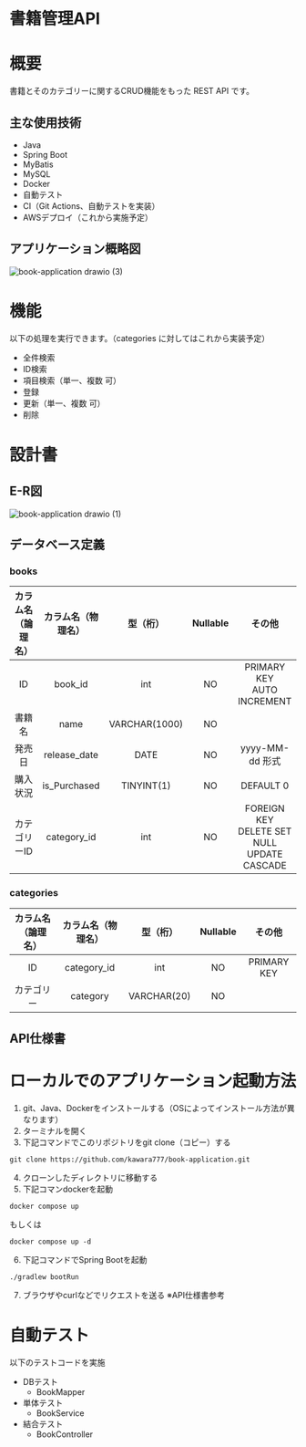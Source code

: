 # 書籍管理API
# 概要
書籍とそのカテゴリーに関するCRUD機能をもった REST API です。
## 主な使用技術
- Java
- Spring Boot
- MyBatis
- MySQL
- Docker
- 自動テスト
- CI（Git Actions、自動テストを実装）
- AWSデプロイ（これから実施予定）
## アプリケーション概略図
![book-application drawio (3)](https://github.com/kawara777/book-application/assets/138858245/38025fce-3645-4530-89b5-745a8644794b)
# 機能
以下の処理を実行できます。（categories に対してはこれから実装予定）
- 全件検索
- ID検索
- 項目検索（単一、複数 可）
- 登録
- 更新（単一、複数 可）
- 削除
# 設計書
## E-R図
![book-application drawio (1)](https://github.com/kawara777/book-application/assets/138858245/746a8845-4e1f-4958-a43c-6e88baaa6226)
## データベース定義
### books
| カラム名（論理名） | カラム名（物理名） | 型（桁）      | Nullable | その他                                           | 
| :----------------: | :----------------: | :-----------: | :------: | :----------------------------------------------: | 
| ID                 | book_id            | int           | NO       | PRIMARY KEY<br>AUTO INCREMENT                    | 
| 書籍名             | name               | VARCHAR(1000) | NO       |                                                  | 
| 発売日             | release_date       | DATE          | NO       | yyyy-MM-dd 形式                                  | 
| 購入状況           | is_Purchased       | TINYINT(1)    | NO       | DEFAULT 0                                                   | 
| カテゴリーID       | category_id        | int           | NO       | FOREIGN KEY<br>DELETE SET NULL<br>UPDATE CASCADE | 
### categories
| カラム名（論理名） | カラム名（物理名） | 型（桁）    | Nullable | その他 | 
| :----------------: | :----------------: | :---------: | :------: | :----: | 
| ID                 | category_id        | int         | NO       | PRIMARY KEY       | 
| カテゴリー         | category           | VARCHAR(20) | NO       |        | 
## API仕様書

# ローカルでのアプリケーション起動方法
1. git、Java、Dockerをインストールする（OSによってインストール方法が異なります）
2. ターミナルを開く
3. 下記コマンドでこのリポジトリをgit clone（コピー）する
```text
git clone https://github.com/kawara777/book-application.git
``` 
4. クローンしたディレクトリに移動する
5. 下記コマンdockerを起動
```text
docker compose up
```
もしくは
```text
docker compose up -d
```
6. 下記コマンドでSpring Bootを起動
```text
./gradlew bootRun
```
7. ブラウザやcurlなどでリクエストを送る
※API仕様書参考
# 自動テスト
以下のテストコードを実施
- DBテスト
  - BookMapper
- 単体テスト
  - BookService
- 結合テスト
  - BookController

